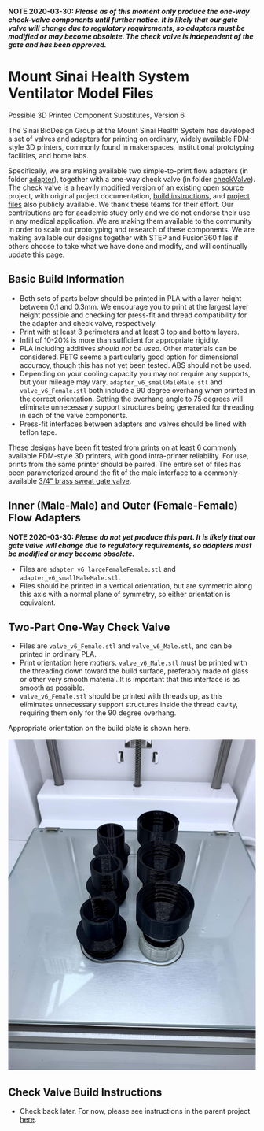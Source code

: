 **NOTE 2020-03-30: *Please as of this moment only produce the one-way check-valve components until further notice. It is likely that our gate valve will change due to regulatory requirements, so adapters must be modified or may become obsolete. The check valve is independent of the gate and has been approved.***

# Mount Sinai Health System Ventilator Model Files
Possible 3D Printed Component Substitutes, Version 6

The Sinai BioDesign Group at the Mount Sinai Health System has developed a set of valves and adapters for printing on ordinary, widely available FDM-style 3D printers, commonly found in makerspaces, institutional prototyping facilities, and home labs. 

Specifically, we are making available two simple-to-print flow adapters (in folder [adapter](https://github.com/acoastalfog/sinai-ventilator-components/blob/master)), together with a one-way check valve (in folder [checkValve](https://github.com/acoastalfog/sinai-ventilator-components/blob/master/checkValve)). The check valve is a heavily modified version of an existing open source project, with original project documentation, [build instructions](https://youtu.be/sCIX3egYKQM), and [project files](https://cad.onshape.com/documents/5c996e71d2872726995198bf/w/40c80b6ee82124a954fda09d/e/5520dc2a611624c9350b6dc1) also publicly available. We thank these teams for their effort. Our contributions are for academic study only and we do not endorse their use in any medical application. We are making them available to the community in order to scale out prototyping and research of these components. We are making available our designs together with STEP and Fusion360 files if others choose to take what we have done and modify, and will continually update this page.

## Basic Build Information
* Both sets of parts below should be printed in PLA with a layer height between 0.1 and 0.3mm. We encourage you to print at the largest layer height possible and checking for press-fit and thread compatibility for the adapter and check valve, respectively.
* Print with at least 3 perimeters and at least 3 top and bottom layers.
* Infill of 10-20% is more than sufficient for appropriate rigidity. 
* PLA including additives *should not be used*. Other materials can be considered. PETG seems a particularly good option for dimensional accuracy, though this has not yet been tested. ABS should not be used.
* Depending on your cooling capacity you may not require any supports, but your mileage may vary. `adapter_v6_smallMaleMale.stl` and `valve_v6_Female.stl` both include a 90 degree overhang when printed in the correct orientation. Setting the overhang angle to 75 degrees will eliminate unnecessary support structures being generated for threading in each of the valve components.
* Press-fit interfaces between adapters and valves should be lined with teflon tape.

These designs have been fit tested from prints on at least 6 commonly available FDM-style 3D printers, with good intra-printer reliability. For use, prints from the same printer should be paired. The entire set of files has been parameterized around the fit of the male interface to a commonly-available [3/4" brass sweat gate valve](https://www.homedepot.com/p/Everbilt-3-4-in-Brass-Sweat-x-Sweat-Gate-Valve-170-4-34-EB/308593230).

## Inner (Male-Male) and Outer (Female-Female) Flow Adapters
**NOTE 2020-03-30: *Please do not yet produce this part. It is likely that our gate valve will change due to regulatory requirements, so adapters must be modified or may become obsolete.***
* Files are `adapter_v6_largeFemaleFemale.stl` and `adapter_v6_smallMaleMale.stl`.
* Files should be printed in a vertical orientation, but are symmetric along this axis with a normal plane of symmetry, so either orientation is equivalent. 

## Two-Part One-Way Check Valve
* Files are `valve_v6_Female.stl` and `valve_v6_Male.stl`, and can be printed in ordinary PLA.
* Print orientation here *matters*. `valve_v6_Male.stl` must be printed with the threading down toward the build surface, preferably made of glass or other very smooth material. It is important that this interface is as smooth as possible.
* `valve_v6_Female.stl` should be printed with threads up, as this eliminates unnecessary support structures inside the thread cavity, requiring them only for the 90 degree overhang.

Appropriate orientation on the build plate is shown here.

![Check Valve On Glass Build Plate](https://github.com/acoastalfog/sinai-ventilator-components/blob/master/media/checkValveOnPlate.jpg)

## Check Valve Build Instructions
* Check back later. For now, please see instructions in the parent project [here](https://youtu.be/sCIX3egYKQM).
